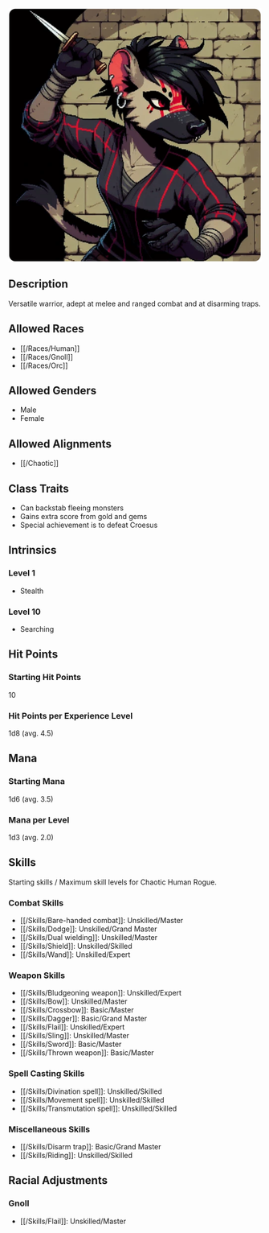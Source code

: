 ![Rogue](/uploads/Roles/Rogue/rogue.webp)

## Description

Versatile warrior, adept at melee and ranged combat and at disarming traps.

## Allowed Races

- [[/Races/Human]]
- [[/Races/Gnoll]]
- [[/Races/Orc]]

## Allowed Genders

- Male
- Female

## Allowed Alignments

- [[/Chaotic]]

## Class Traits

- Can backstab fleeing monsters
- Gains extra score from gold and gems
- Special achievement is to defeat Croesus

## Intrinsics

### Level 1

- Stealth

### Level 10

- Searching

## Hit Points

### Starting Hit Points

10

### Hit Points per Experience Level

1d8 (avg. 4.5)

## Mana

### Starting Mana

1d6 (avg. 3.5)

### Mana per Level

1d3 (avg. 2.0)

## Skills

Starting skills / Maximum skill levels for Chaotic Human Rogue. 

### Combat Skills 

- [[/Skills/Bare-handed combat]]: Unskilled/Master 
- [[/Skills/Dodge]]: Unskilled/Grand Master
- [[/Skills/Dual wielding]]: Unskilled/Master 
- [[/Skills/Shield]]: Unskilled/Skilled
- [[/Skills/Wand]]: Unskilled/Expert

### Weapon Skills 

- [[/Skills/Bludgeoning weapon]]: Unskilled/Expert 
- [[/Skills/Bow]]: Unskilled/Master
- [[/Skills/Crossbow]]: Basic/Master
- [[/Skills/Dagger]]: Basic/Grand Master
- [[/Skills/Flail]]: Unskilled/Expert
- [[/Skills/Sling]]: Unskilled/Master
- [[/Skills/Sword]]: Basic/Master
- [[/Skills/Thrown weapon]]: Basic/Master

### Spell Casting Skills 

- [[/Skills/Divination spell]]: Unskilled/Skilled
- [[/Skills/Movement spell]]: Unskilled/Skilled
- [[/Skills/Transmutation spell]]: Unskilled/Skilled

### Miscellaneous Skills 

- [[/Skills/Disarm trap]]: Basic/Grand Master
- [[/Skills/Riding]]: Unskilled/Skilled

## Racial Adjustments

### Gnoll

- [[/Skills/Flail]]: Unskilled/Master